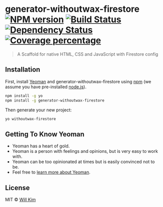 # generator-withoutwax-firestore [![NPM version][npm-image]][npm-url] [![Build Status][travis-image]][travis-url] [![Dependency Status][daviddm-image]][daviddm-url] [![Coverage percentage][coveralls-image]][coveralls-url]
> A Scaffold for native HTML, CSS and JavaScript with Firestore config

## Installation

First, install [Yeoman](http://yeoman.io) and generator-withoutwax-firestore using [npm](https://www.npmjs.com/) (we assume you have pre-installed [node.js](https://nodejs.org/)).

```bash
npm install -g yo
npm install -g generator-withoutwax-firestore
```

Then generate your new project:

```bash
yo withoutwax-firestore
```

## Getting To Know Yeoman

 * Yeoman has a heart of gold.
 * Yeoman is a person with feelings and opinions, but is very easy to work with.
 * Yeoman can be too opinionated at times but is easily convinced not to be.
 * Feel free to [learn more about Yeoman](http://yeoman.io/).

## License

MIT © [Will Kim](withoutwax.me)


[npm-image]: https://badge.fury.io/js/generator-withoutwax-firestore.svg
[npm-url]: https://npmjs.org/package/generator-withoutwax-firestore
[travis-image]: https://travis-ci.org/withoutwax/generator-withoutwax-firestore.svg?branch=master
[travis-url]: https://travis-ci.org/withoutwax/generator-withoutwax-firestore
[daviddm-image]: https://david-dm.org/withoutwax/generator-withoutwax-firestore.svg?theme=shields.io
[daviddm-url]: https://david-dm.org/withoutwax/generator-withoutwax-firestore
[coveralls-image]: https://coveralls.io/repos/withoutwax/generator-withoutwax-firestore/badge.svg
[coveralls-url]: https://coveralls.io/r/withoutwax/generator-withoutwax-firestore
